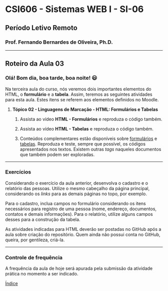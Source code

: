 # CSI606 - Sistemas WEB I - SI-06
## Período Letivo Remoto
### Prof. Fernando Bernardes de Oliveira, Ph.D.

---

## Roteiro da Aula 03

### Olá! Bom dia, boa tarde, boa noite! :smiley:

Na terceira aula do curso, nós veremos dois importantes elementos do HTML, o **formulário** e a **tabela**. Assim, teremos as seguintes atividades para esta aula. Estes itens se referem aos elementos definidos no Moodle.

1.  **Tópico 02 - Linguagens de Marcação - HTML: Formulários e Tabelas**

    1.  Assista ao vídeo **HTML - Formulários** e reproduza o código também.

    1.  Assista ao vídeo **HTML - Tabelas** e reproduza o código também.

    1.  Conteúdos complementares estão disponíveis sobre [formulários](../Lectures/html.md#forms) e [tabelas](../Lectures/html.md#tables). Reproduza e teste, sempre que possível, os códigos apresentados nos textos. Existem outras *tags* naqueles documentos que também podem ser exploradas.

---

### Exercícios

Considerando o exercício da aula anterior, desenvolva o cadastro e o relatório das pessoas. Utilize o mesmo cabeçalho da página principal, considerando os *links* para as demais páginas no topo, por exemplo.

Para o cadastro, inclua campos no formulário considerando os itens necessários para registro de uma pessoa (nome, endereço, documentos, contatos e demais informações). Para o relatório, utilize alguns campos desses para a construção da tabela.

As atividades indicadas para HTML deverão ser postadas no GitHub após a aula sobre criação do repositório. Quem ainda não possui conta no
GitHub, queira, por gentileza, criá-la.

---

### Controle de frequência

A frequência da aula de hoje será apurada pela submissão da atividade prática no momento a ser indicado.

[Índice](./README.md#índice)